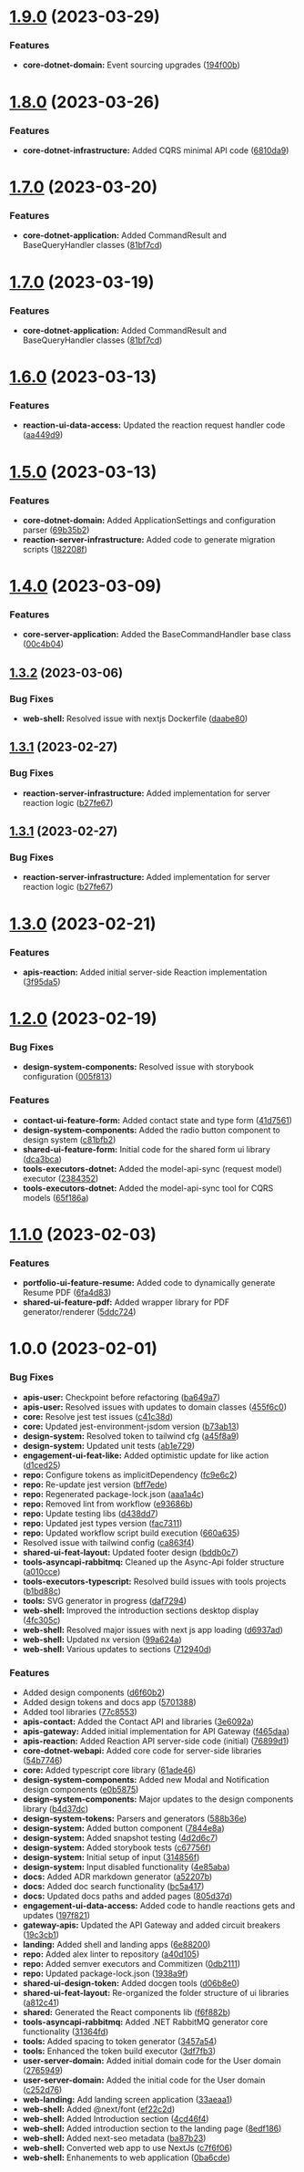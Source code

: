 # [1.9.0](https://github.com/sullivanpj/open-system/compare/core-dotnet-domain-v1.8.0...core-dotnet-domain-v1.9.0) (2023-03-29)


### Features

* **core-dotnet-domain:** Event sourcing upgrades ([194f00b](https://github.com/sullivanpj/open-system/commit/194f00bd2a8b293d1f7ecefb6feccc265bdd981b))

# [1.8.0](https://github.com/sullivanpj/open-system/compare/core-dotnet-domain-v1.7.0...core-dotnet-domain-v1.8.0) (2023-03-26)


### Features

* **core-dotnet-infrastructure:** Added CQRS minimal API code ([6810da9](https://github.com/sullivanpj/open-system/commit/6810da9afa25cd6babacb5aabbc63d7e4f3aa62d))

# [1.7.0](https://github.com/sullivanpj/open-system/compare/core-dotnet-domain-v1.6.0...core-dotnet-domain-v1.7.0) (2023-03-20)


### Features

* **core-dotnet-application:** Added CommandResult and BaseQueryHandler classes ([81bf7cd](https://github.com/sullivanpj/open-system/commit/81bf7cde1ac14797ad1d95656f75c44038501740))

# [1.7.0](https://github.com/sullivanpj/open-system/compare/core-dotnet-domain-v1.6.0...core-dotnet-domain-v1.7.0) (2023-03-19)


### Features

* **core-dotnet-application:** Added CommandResult and BaseQueryHandler classes ([81bf7cd](https://github.com/sullivanpj/open-system/commit/81bf7cde1ac14797ad1d95656f75c44038501740))

# [1.6.0](https://github.com/sullivanpj/open-system/compare/core-dotnet-domain-v1.5.0...core-dotnet-domain-v1.6.0) (2023-03-13)


### Features

* **reaction-ui-data-access:** Updated the reaction request handler code ([aa449d9](https://github.com/sullivanpj/open-system/commit/aa449d94ce5f2e16992cfa453a92e20087f52cf2))

# [1.5.0](https://github.com/sullivanpj/open-system/compare/core-dotnet-domain-v1.4.0...core-dotnet-domain-v1.5.0) (2023-03-13)


### Features

* **core-dotnet-domain:** Added ApplicationSettings and configuration parser ([69b35b2](https://github.com/sullivanpj/open-system/commit/69b35b261ea576baa0d3beed8eda25a741b53805))
* **reaction-server-infrastructure:** Added code to generate migration scripts ([182208f](https://github.com/sullivanpj/open-system/commit/182208f42fdbd8f23ee747243519e232c8b07554))

# [1.4.0](https://github.com/sullivanpj/open-system/compare/core-dotnet-domain-v1.3.2...core-dotnet-domain-v1.4.0) (2023-03-09)


### Features

* **core-server-application:** Added the BaseCommandHandler base class ([00c4b04](https://github.com/sullivanpj/open-system/commit/00c4b0419338f89fb15f750e523c0fec812eede7))

## [1.3.2](https://github.com/sullivanpj/open-system/compare/core-dotnet-domain-v1.3.1...core-dotnet-domain-v1.3.2) (2023-03-06)


### Bug Fixes

* **web-shell:** Resolved issue with nextjs Dockerfile ([daabe80](https://github.com/sullivanpj/open-system/commit/daabe80fd0fdb0f5ff876daea40c4976ed43081e))

## [1.3.1](https://github.com/sullivanpj/open-system/compare/core-dotnet-domain-v1.3.0...core-dotnet-domain-v1.3.1) (2023-02-27)


### Bug Fixes

* **reaction-server-infrastructure:** Added implementation for server reaction logic ([b27fe67](https://github.com/sullivanpj/open-system/commit/b27fe67d5ecd0fa0808d14db5116702c0015d128))

## [1.3.1](https://github.com/sullivanpj/open-system/compare/core-dotnet-domain-v1.3.0...core-dotnet-domain-v1.3.1) (2023-02-27)


### Bug Fixes

* **reaction-server-infrastructure:** Added implementation for server reaction logic ([b27fe67](https://github.com/sullivanpj/open-system/commit/b27fe67d5ecd0fa0808d14db5116702c0015d128))

# [1.3.0](https://github.com/sullivanpj/open-system/compare/core-dotnet-domain-v1.2.0...core-dotnet-domain-v1.3.0) (2023-02-21)


### Features

* **apis-reaction:** Added initial server-side Reaction implementation ([3f95da5](https://github.com/sullivanpj/open-system/commit/3f95da5dc2dc46e53af7e1be5c9df1602c36e5ae))

# [1.2.0](https://github.com/sullivanpj/open-system/compare/core-dotnet-domain-v1.1.0...core-dotnet-domain-v1.2.0) (2023-02-19)


### Bug Fixes

* **design-system-components:** Resolved issue with storybook configuration ([005f813](https://github.com/sullivanpj/open-system/commit/005f81325c20f6e8019cfaae414819431b0c5677))


### Features

* **contact-ui-feature-form:** Added contact state and type form ([41d7561](https://github.com/sullivanpj/open-system/commit/41d7561da9d13b010c2d345db6cb1bcaa4b1ab6f))
* **design-system-components:** Added the radio button component to design system ([c81bfb2](https://github.com/sullivanpj/open-system/commit/c81bfb2761c1e50ca1684a6ec7f21dadb9285054))
* **shared-ui-feature-form:** Initial code for the shared form ui library ([dca3bca](https://github.com/sullivanpj/open-system/commit/dca3bca186817ca6165c287b3ef9137e12fe2623))
* **tools-executors-dotnet:** Added the model-api-sync (request model) executor ([2384352](https://github.com/sullivanpj/open-system/commit/2384352aaa773baf864f49314226a12f59aeea73))
* **tools-executors-dotnet:** Added the model-api-sync tool for CQRS models ([65f186a](https://github.com/sullivanpj/open-system/commit/65f186ae050c27f771b4d425f400e97317643b55))

# [1.1.0](https://github.com/sullivanpj/open-system/compare/core-dotnet-domain-v1.0.0...core-dotnet-domain-v1.1.0) (2023-02-03)


### Features

* **portfolio-ui-feature-resume:** Added code to dynamically generate Resume PDF ([6fa4d83](https://github.com/sullivanpj/open-system/commit/6fa4d8388d890045b734fb1594250e546278b831))
* **shared-ui-feature-pdf:** Added wrapper library for PDF generator/renderer ([5ddc724](https://github.com/sullivanpj/open-system/commit/5ddc724af3ae9ae7237452e71a3fae3d20f7a6b9))

# 1.0.0 (2023-02-01)


### Bug Fixes

* **apis-user:** Checkpoint before refactoring ([ba649a7](https://github.com/sullivanpj/open-system/commit/ba649a7346f927f85b14b3ce5af4299d88822ecb))
* **apis-user:** Resolved issues with updates to domain classes ([455f6c0](https://github.com/sullivanpj/open-system/commit/455f6c0fc37b0defb3164d69b55444d51b085e93))
* **core:** Resolve jest test issues ([c41c38d](https://github.com/sullivanpj/open-system/commit/c41c38d6d15355923cd6cf78d217a2630b6e8d09))
* **core:** Updated jest-environment-jsdom version ([b73ab13](https://github.com/sullivanpj/open-system/commit/b73ab138f38fa2b3e7426be76f62c6236fffcd60))
* **design-system:** Resolved token to tailwind cfg ([a45f8a9](https://github.com/sullivanpj/open-system/commit/a45f8a9fa38cd97a321076f8fd46abb67b58b336))
* **design-system:** Updated unit tests ([ab1e729](https://github.com/sullivanpj/open-system/commit/ab1e729946203364d4e26c794a08ceecd652e0a3))
* **engagement-ui-feat-like:** Added optimistic update for like action ([d1ced25](https://github.com/sullivanpj/open-system/commit/d1ced25d6af8505e64754c09b453d87facf69456))
* **repo:** Configure tokens as implicitDependency ([fc9e6c2](https://github.com/sullivanpj/open-system/commit/fc9e6c20c387f5eaef0a3bb88b615aa6b8a92886))
* **repo:** Re-update jest version ([bff7ede](https://github.com/sullivanpj/open-system/commit/bff7ede058e304343bba53d4d6eb34bcb07db2bb))
* **repo:** Regenerated package-lock.json ([aaa1a4c](https://github.com/sullivanpj/open-system/commit/aaa1a4c6de1404f0e6627fb9dbafea6e15a6918d))
* **repo:** Removed lint from workflow ([e93686b](https://github.com/sullivanpj/open-system/commit/e93686bd805ec44a9ebf95240391deb2afcc754c))
* **repo:** Update testing libs ([d438dd7](https://github.com/sullivanpj/open-system/commit/d438dd7ec936a0e94e11763a786db97bcdb35b67))
* **repo:** Updated jest types version ([fac7311](https://github.com/sullivanpj/open-system/commit/fac73111eedffc820419054392aae14e7db02a54))
* **repo:** Updated workflow script build execution ([660a635](https://github.com/sullivanpj/open-system/commit/660a63532d1abc3f3f924b8857ae4c2edf2b39d8))
* Resolved issue with tailwind config ([ca863f4](https://github.com/sullivanpj/open-system/commit/ca863f48337010ae7aa810a4f2d22d29fdaad878))
* **shared-ui-feat-layout:** Updated footer design ([bddb0c7](https://github.com/sullivanpj/open-system/commit/bddb0c7934be06a2120f18af15a1055aa75e2d8c))
* **tools-asyncapi-rabbitmq:** Cleaned up the Async-Api folder structure ([a010cce](https://github.com/sullivanpj/open-system/commit/a010ccea977f72d26c5b6cab0b6df3d942e99bab))
* **tools-executors-typescript:** Resolved build issues with tools projects ([b1bd88c](https://github.com/sullivanpj/open-system/commit/b1bd88c287be805384aaf0bae5346a8fa9723ab9))
* **tools:** SVG generator in progress ([daf7294](https://github.com/sullivanpj/open-system/commit/daf7294f1640800efcb958ce94730c9ef86961b0))
* **web-shell:** Improved the introduction sections desktop display ([4fc305c](https://github.com/sullivanpj/open-system/commit/4fc305c59ff29e166f5827888a575859185b2c76))
* **web-shell:** Resolved major issues with next js app loading ([d6937ad](https://github.com/sullivanpj/open-system/commit/d6937ad78268fecf3c7e7fbd59d23fe76fa94db5))
* **web-shell:** Updated nx version ([99a624a](https://github.com/sullivanpj/open-system/commit/99a624a3e8a04b9fbb71bcdcf7c5a2e10fcf3e26))
* **web-shell:** Various updates to sections ([712940d](https://github.com/sullivanpj/open-system/commit/712940d68da346d72bce54f5dcafcf5282fe052f))


### Features

* Added design components ([d6f60b2](https://github.com/sullivanpj/open-system/commit/d6f60b2168e0b4508c99c61c2d05a9eb5af4478f))
* Added design tokens and docs app ([5701388](https://github.com/sullivanpj/open-system/commit/57013885ad07dc9f0bced7a7a6e0f3073ded84a3))
* Added tool libraries ([77c8553](https://github.com/sullivanpj/open-system/commit/77c8553bb6c4e2a7b265839a3e0a35a4d7e294da))
* **apis-contact:** Added the Contact API and libraries ([3e6092a](https://github.com/sullivanpj/open-system/commit/3e6092a67254355bc759a5d0d7c9a37351f2039c))
* **apis-gateway:** Added initial implementation for API Gateway ([f465daa](https://github.com/sullivanpj/open-system/commit/f465daa42bc2e37009fc7fc1b741bd9adcb8781f))
* **apis-reaction:** Added Reaction API server-side code (initial) ([76899d1](https://github.com/sullivanpj/open-system/commit/76899d1e162900eff3fd19347e1d0f00fda5383a))
* **core-dotnet-webapi:** Added core code for server-side libraries ([54b7746](https://github.com/sullivanpj/open-system/commit/54b7746520b58e8a3d96cd27c555d16ec23fe6ec))
* **core:** Added typescript core library ([61ade46](https://github.com/sullivanpj/open-system/commit/61ade46e5756cd59ca232b6a14ba08061794039f))
* **design-system-components:** Added new Modal and Notification design components ([e0b5875](https://github.com/sullivanpj/open-system/commit/e0b5875a550c1e61e48befa94cc4f2ddf1afa21e))
* **design-system-components:** Major updates to the design components library ([b4d37dc](https://github.com/sullivanpj/open-system/commit/b4d37dcb4081f57d992f3b284f2b93dfa39ab361))
* **design-system-tokens:** Parsers and generators ([588b36e](https://github.com/sullivanpj/open-system/commit/588b36eaba30844a74e37c92617f887d2ac4d53e))
* **design-system:** Added button component ([7844e8a](https://github.com/sullivanpj/open-system/commit/7844e8aa988828ddc779f75f48c88e710b3e8e8b))
* **design-system:** Added snapshot testing ([4d2d6c7](https://github.com/sullivanpj/open-system/commit/4d2d6c7a1dad3c7758210748288d2c14c3d1c396))
* **design-system:** Added storybook tests ([c67756f](https://github.com/sullivanpj/open-system/commit/c67756fe2cbe05f02de0cbaf69f7aaff8537430a))
* **design-system:** Initial setup of input ([314856f](https://github.com/sullivanpj/open-system/commit/314856ffac6887ce72d53e71b430a2b918043774))
* **design-system:** Input disabled functionality ([4e85aba](https://github.com/sullivanpj/open-system/commit/4e85abac299a953449577f4d1d3e1672a018361c))
* **docs:** Added  ADR markdown generator ([a52207b](https://github.com/sullivanpj/open-system/commit/a52207b371aa9d17afd3b476d8cd78caadaca34a))
* **docs:** Added doc search functionality ([bc5a417](https://github.com/sullivanpj/open-system/commit/bc5a417e50ce14dcda2e94c194447b846026463b))
* **docs:** Updated docs paths and added pages ([805d37d](https://github.com/sullivanpj/open-system/commit/805d37d201be3a3451ef7cda4e3c3123d8549cf8))
* **engagement-ui-data-access:** Added code to handle reactions gets and updates ([197f821](https://github.com/sullivanpj/open-system/commit/197f821bfa12c13901ac32d5500f3c80d6e79e05))
* **gateway-apis:** Updated the API Gateway and added circuit breakers ([19c3cb1](https://github.com/sullivanpj/open-system/commit/19c3cb113b7a8640bec951036a19795e6c6be9ab))
* **landing:** Added shell and landing apps ([6e88200](https://github.com/sullivanpj/open-system/commit/6e88200bbc553bfcd1b3c1d0ac30f34de2124b2e))
* **repo:** Added alex linter to repository ([a40d105](https://github.com/sullivanpj/open-system/commit/a40d105e1fbad9c548e91d8a7c1168c6606bc6b0))
* **repo:** Added semver executors and Commitizen ([0db2111](https://github.com/sullivanpj/open-system/commit/0db21117a91c32c97a952974713dd11daabaf82f))
* **repo:** Updated package-lock.json ([1938a9f](https://github.com/sullivanpj/open-system/commit/1938a9f85e6d639653822bf3133f666196f9f05e))
* **shared-ui-design-token:** Added docgen tools ([d06b8e0](https://github.com/sullivanpj/open-system/commit/d06b8e008dd8e72c50e52a94c756a57337c3b124))
* **shared-ui-feat-layout:** Re-organized the folder structure of ui libraries ([a812c41](https://github.com/sullivanpj/open-system/commit/a812c41d75064d513420d6d4686966675f1e21f9))
* **shared:** Generated the React components lib ([f6f882b](https://github.com/sullivanpj/open-system/commit/f6f882b713b0d907caee5c41bc89da54974138d1))
* **tools-asyncapi-rabbitmq:** Added .NET RabbitMQ generator core functionality ([31364fd](https://github.com/sullivanpj/open-system/commit/31364fdb71e6970f79d22b2c1fe294d5e04ccbb6))
* **tools:** Added spacing to token generator ([3457a54](https://github.com/sullivanpj/open-system/commit/3457a54e205ca5e192d50ff4ee123dedb1d814f0))
* **tools:** Enhanced the token build executor ([3df7fb3](https://github.com/sullivanpj/open-system/commit/3df7fb31f1b772b83ed05ffffc6680b8010072d2))
* **user-server-domain:** Added initial domain code for the User domain ([2765949](https://github.com/sullivanpj/open-system/commit/276594936a06e59c1fd258562e23ca3f63fca9c1))
* **user-server-domain:** Added the initial code for the User domain ([c252d76](https://github.com/sullivanpj/open-system/commit/c252d762960d63bac6c37902feb29d885623a71a))
* **web-landing:** Add landing screen application ([33aeaa1](https://github.com/sullivanpj/open-system/commit/33aeaa16c61c16b190de178e7dbc9935aeea1344))
* **web-shell:** Added @next/font ([ef22c2d](https://github.com/sullivanpj/open-system/commit/ef22c2d3710e8bd399ad6498ee638c2258d490a0))
* **web-shell:** Added Introduction section ([4cd46f4](https://github.com/sullivanpj/open-system/commit/4cd46f43de31e28ee4e1046a1402c31e0738fb9c))
* **web-shell:** Added introduction section to the landing page ([8edf186](https://github.com/sullivanpj/open-system/commit/8edf186783703d0729362a00c3d7787ae633f2a0))
* **web-shell:** Added next-seo metadata ([ba87b23](https://github.com/sullivanpj/open-system/commit/ba87b23c772f808468cb317c4e3658446ec46e94))
* **web-shell:** Converted web app to use NextJs ([c7f6f06](https://github.com/sullivanpj/open-system/commit/c7f6f06a4b950d12def8d20e900644d2fa30338f))
* **web-shell:** Enhanements to web application ([0ba6cde](https://github.com/sullivanpj/open-system/commit/0ba6cded9f7f5aea8fb205c3fdbd9a9d9daba9b4))
